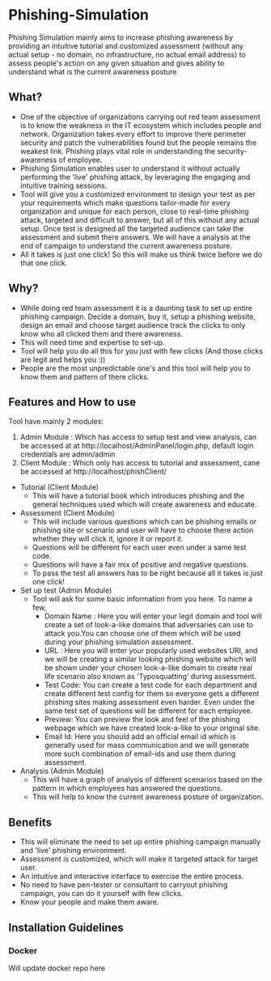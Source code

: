 # Phishing-Simulation
Phishing Simulation mainly aims to increase phishing awareness by providing an intuitive tutorial and customized assessment (without any actual setup - no domain, no infrastructure, no actual email address) to assess people's action on any given situation and gives ability to understand what is the current awareness posture

## What?

 - One of the objective of organizations carrying out red team assessment is to know the weakness in the IT ecosystem which includes people and network. Organization takes every effort to improve there perimeter security and patch the vulnerabilities found but the people remains the weakest link. Phishing plays vital role in understanding the security-awareness of employee. 
- Phishing Simulation enables user to understand it without actually performing the 'live' phishing attack, by leveraging the engaging and intuitive training sessions.
- Tool will give you a customized environment to design your test as per your requirements which make questions tailor-made for every organization and unique for each person, close to real-time phishing attack, targeted and difficult to answer, but all of this without any actual setup. Once test is designed all the targeted audience can take the assessment and submit there answers. We will have a analysis at the end of campaign to understand the current awareness posture.
- All it takes is just one click! So this will make us think twice before we do that one click.

## Why?

- While doing red team assessment it is a daunting task to set up entire phishing campaign. Decide a domain, buy it, setup a phishing website, design an email and choose target audience track the clicks to only know who all clicked them and there awareness.
- This will need time and expertise to set-up. 
- Tool will help you do all this for you just with few clicks (And those clicks are legit and helps you :))
- People are the most unpredictable one's and this tool will help you to know them and pattern of there clicks.

## Features and How to use

Tool have mainly 2 modules:
1. Admin Module : Which has access to setup test and view analysis, can be accessed at at http://localhost/AdminPanel/login.php, default login credentials are admin/admin
2. Client Module : Which only has access to tutorial and assessment, cane be accessed at http://localhost/phishClient/
 - Tutorial (Client Module)
	- This will have a tutorial book which introduces phishing and the general techniques used which will create awareness and educate.
- Assessment (Client Module)
	- This will include various questions which can be phishing emails or phishing site or scenario and user will have to choose there action whether they will click it, ignore it or report it. 
	- Questions will be different for each user even under a same test code.
	- Questions will have a fair mix of positive and negative questions.
	- To pass the test all answers has to be right because all it takes is just one click!
 - Set up test (Admin Module)
    - Tool will ask for some basic information from you here. To name a few,
		 - Domain Name : Here you will enter your legit domain and tool will create a set of look-a-like domains that adversaries can use to attack you.You can choose one of them which will be used during your phishing simulation assessment.
		 - URL : Here you will enter your popularly used websites URI, and we will be creating a similar looking phishing website which will be shown under your chosen look-a-like domain to create real life scenario also known as 'Typosquatting' during assessment.
		- Test Code: You can create a test code for each department and create different test config for them so everyone gets a different phishing sites making assessment even harder. Even under the same test set of questions will be different for each employee.  
		- Preview: You can preview the look and feel of the phishing webpage which we have created look-a-like to your original site.
		- Email Id: Here you should add an official email id which is generally used for mass communication and we will generate more such combination of email-ids and use them during assessment.
- Analysis (Admin Module)
	- This will have a graph of analysis of different scenarios based on the pattern in which employees has answered the questions.
	- This will help to know the current awareness posture of organization.
	
## Benefits
- This will eliminate the need to set up entire phishing campaign manually and 'live' phishing environment.
- Assessment is customized, which will make it targeted attack for target user. 
- An intuitive and interactive interface to exercise the entire process.
- No need to have pen-tester or consultant to carryout phishing campaign, you can do it yourself with few clicks. 
- Know your people and make them aware.

## Installation Guidelines

### Docker
Will update docker repo here


  
